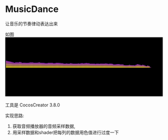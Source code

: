 # MusicDance
让音乐的节奏律动表达出来

如图
![img.png](img.png)

工具是 CocosCreator 3.8.0

实现思路:
1. 获取音频播放器的音频采样数据,
2. 用采样数据和shader把每列的数据用色值进行过度一下
